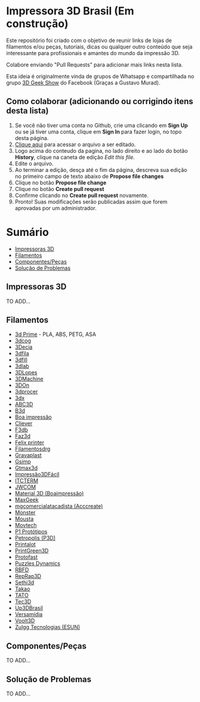 # Impressora 3D Brasil (Em construção)

Este repositório foi criado com o objetivo de reunir links de lojas de filamentos e/ou peças, tutoriais, dicas ou qualquer outro conteúdo que seja interessante para profissionais e amantes do mundo da impressão 3D.

Colabore enviando "Pull Requests" para adicionar mais links nesta lista. 

Esta ideia é originalmente vinda de grupos de Whatsapp e compartilhada no grupo [3D Geek Show](https://www.facebook.com/groups/3DGeekShow) do Facebook (Graças a Gustavo Murad).

## Como colaborar (adicionando ou corrigindo itens desta lista)

1. Se você não tiver uma conta no Github, crie uma clicando em **Sign Up** ou se já tiver uma conta, clique em **Sign In** para fazer login, no topo desta página.
2. <a href="https://github.com/rafaelcruzpb/Impressora3DBrasil/blob/master/README.md" target="_blank">Clique aqui</a> para acessar o arquivo a ser editado.
3. Logo acima do conteudo da pagina, no lado direito e ao lado do botão **History**, clique na caneta de edição *Edit this file*.
4. Edite o arquivo.
5. Ao terminar a edição, desça até o fim da página, descreva sua edição no primeiro campo de texto abaixo de **Propose file changes**
6. Clique no botão **Propose file change**
7. Clique no botão **Create pull request**
8. Confirme clicando no **Create pull request** novamente.
9. Pronto! Suas modificações serão publicadas assim que forem aprovadas por um administrador.

Sumário
=================

   * [Impressoras 3D](#impressoras-3d)
   * [Filamentos](#filamentos)
   * [Componentes/Peças](#componentes/peças)
   * [Solução de Problemas](#solução-de-problemas)

## Impressoras 3D

TO ADD...


## Filamentos

  * [3d Prime](https://www.3dprime.com.br/) - PLA, ABS, PETG, ASA
  * [3dcog](http:/linkdosite.com)
  * [3Decia](http:/linkdosite.com)
  * [3dfila](http:/linkdosite.com)
  * [3dfill](http:/linkdosite.com)
  * [3dlab](http:/linkdosite.com)
  * [3DLopes](http:/linkdosite.com)
  * [3DMachine](http:/linkdosite.com)
  * [3DOn](http:/linkdosite.com)
  * [3dprocer](http:/linkdosite.com)
  * [3dx](http:/linkdosite.com)
  * [ABC3D](http:/linkdosite.com)
  * [B3d](http:/linkdosite.com)
  * [Boa impressão](http:/linkdosite.com)
  * [Cliever](http:/linkdosite.com)
  * [F3db](http:/linkdosite.com)
  * [Faz3d](http:/linkdosite.com)
  * [Felix printer](http:/linkdosite.com)
  * [Filamentosdrg](http:/linkdosite.com)
  * [Gravaplast](http:/linkdosite.com)
  * [Gsimp](http:/linkdosite.com)
  * [Gtmax3d](http:/linkdosite.com)
  * [Impressão3DFácil](http:/linkdosite.com)
  * [ITCTERM](http:/linkdosite.com)
  * [JWCOM](http:/linkdosite.com)
  * [Material 3D (Boaimpressão)](http:/linkdosite.com)
  * [MaxGeek](http:/linkdosite.com)
  * [mgcomercialatacadista (Acccreate)](http:/linkdosite.com)
  * [Monster](http:/linkdosite.com)
  * [Mousta](http:/linkdosite.com)
  * [Movtech](http:/linkdosite.com)
  * [P1 Protótipos](http:/linkdosite.com)
  * [Petropolis (P3D)](http:/linkdosite.com)
  * [Printalot](http:/linkdosite.com)
  * [PrintGreen3D](http:/linkdosite.com)
  * [Protofast](http:/linkdosite.com)
  * [Puzzles Dynamics](http:/linkdosite.com)
  * [RBFD](http:/linkdosite.com)
  * [RepRap3D](http:/linkdosite.com)
  * [Sethi3d](http:/linkdosite.com)
  * [Takao](http:/linkdosite.com)
  * [TATO](http:/linkdosite.com)
  * [Tec3D](http:/linkdosite.com)
  * [Up3DBrasil](http:/linkdosite.com)
  * [Versamídia](http:/linkdosite.com)
  * [Voolt3D](http:/linkdosite.com)
  * [Zulgg Tecnologias (ESUN)](http:/linkdosite.com)

## Componentes/Peças

  TO ADD...


## Solução de Problemas

  TO ADD...






